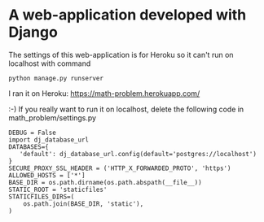 # A web-application developed with Django
The settings of this web-application is for Heroku so it can't run on localhost with command
```
python manage.py runserver
```
I ran it on Heroku: https://math-problem.herokuapp.com/


:-)
If you really want to run it on localhost, delete the following code in math_problem/settings.py
```
DEBUG = False
import dj_database_url
DATABASES={
   'default': dj_database_url.config(default='postgres://localhost')
}
SECURE_PROXY_SSL_HEADER = ('HTTP_X_FORWARDED_PROTO', 'https')
ALLOWED_HOSTS = ['*']
BASE_DIR = os.path.dirname(os.path.abspath(__file__))
STATIC_ROOT = 'staticfiles'
STATICFILES_DIRS=(
    os.path.join(BASE_DIR, 'static'),
)
```
